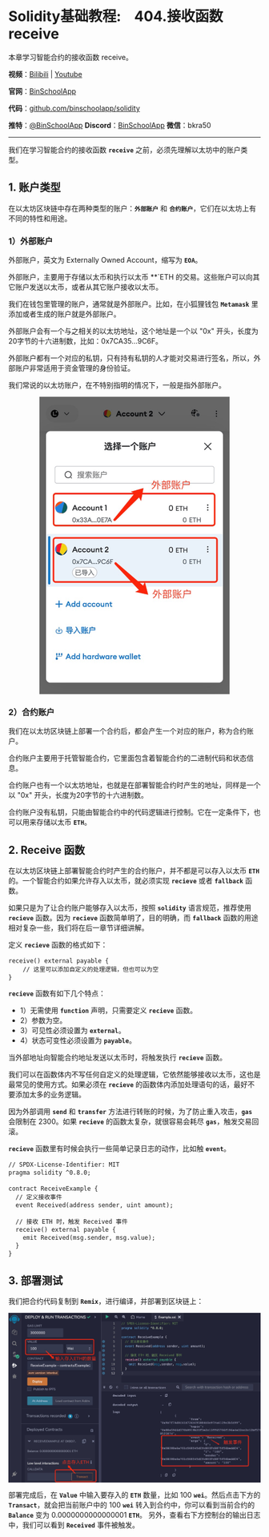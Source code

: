 # Solidity基础教程:&nbsp;&nbsp;&nbsp;&nbsp;404.接收函数 receive

本章学习智能合约的接收函数 receive。

**视频**：[Bilibili](https://#)  |  [Youtube](https://www.youtube.com/@BinSchoolApp)

**官网**：[BinSchoolApp](https://binschool.app)

**代码**：[github.com/binschoolapp/solidity](https://github.com/binschoolapp/solidity)

**推特**：[@BinSchoolApp](https://twitter.com/BinSchoolApp)    **Discord**：[BinSchoolApp](https://discord.gg/PB2YEvggWq)   **微信**：bkra50 

-----
我们在学习智能合约的接收函数 **`receive`** 之前，必须先理解以太坊中的账户类型。

## 1. 账户类型
在以太坊区块链中存在两种类型的账户：**`外部账户`** 和 **`合约账户`**，它们在以太坊上有不同的特性和用途。

### 1）外部账户
外部账户，英文为 Externally Owned Account，缩写为 **`EOA`**。

外部账户，主要用于存储以太币和执行以太币 **`ETH 的交易。这些账户可以向其它账户发送以太币，或者从其它账户接收以太币。

我们在钱包里管理的账户，通常就是外部账户。比如，在小狐狸钱包 **`Metamask`** 里添加或者生成的账户就是外部账户。

外部账户会有一个与之相关的以太坊地址，这个地址是一个以 "0x" 开头，长度为20字节的十六进制数，比如：0x7CA35...9C6F。

外部账户都有一个对应的私钥，只有持有私钥的人才能对交易进行签名，所以，外部账户非常适用于资金管理的身份验证。

我们常说的以太坊账户，在不特别指明的情况下，一般是指外部账户。

<p align="center"><img src="./img/receive-eoa.png" align="middle" width="380px"/></p>

### 2）合约账户

我们在以太坊区块链上部署一个合约后，都会产生一个对应的账户，称为合约账户。

合约账户主要用于托管智能合约，它里面包含着智能合约的二进制代码和状态信息。

合约账户也有一个以太坊地址，也就是在部署智能合约时产生的地址，同样是一个以 "0x" 开头，长度为20字节的十六进制数。

合约账户没有私钥，只能由智能合约中的代码逻辑进行控制。它在一定条件下，也可以用来存储以太币 **`ETH`**。

## 2. Receive 函数

在以太坊区块链上部署智能合约时产生的合约账户，并不都是可以存入以太币  **`ETH`** 的。一个智能合约如果允许存入以太币，就必须实现 **`recieve`** 或者 **`fallback`** 函数。

如果只是为了让合约账户能够存入以太币，按照 **`solidity`** 语言规范，推荐使用 **`recieve`** 函数。因为 **`recieve`** 函数简单明了，目的明确，而 **`fallback`**  函数的用途相对复杂一些，我们将在后一章节详细讲解。

定义 **`recieve`** 函数的格式如下：

```solidity
receive() external payable {
    // 这里可以添加自定义的处理逻辑，但也可以为空
}
```

**`recieve`** 函数有如下几个特点：

- 1）无需使用 **`function`** 声明，只需要定义 **`recieve`** 函数。
- 2）参数为空。
- 3）可见性必须设置为 **`external`**。
- 4）状态可变性必须设置为 **`payable`**。

当外部地址向智能合约地址发送以太币时，将触发执行 **`recieve`** 函数。

我们可以在函数体内不写任何自定义的处理逻辑，它依然能够接收以太币，这也是最常见的使用方式。如果必须在 **`recieve`** 的函数体内添加处理语句的话，最好不要添加太多的业务逻辑。

因为外部调用 **`send`** 和 **`transfer`** 方法进行转账的时候，为了防止重入攻击，**`gas`** 会限制在 2300。如果 **`recieve`** 的函数太复杂，就很容易会耗尽 **`gas`**，触发交易回滚。

**`recieve`** 函数里有时候会执行一些简单记录日志的动作，比如触 **`event`**。

```solidity
// SPDX-License-Identifier: MIT
pragma solidity ^0.8.0;

contract ReceiveExample {
  // 定义接收事件
  event Received(address sender, uint amount);
 
  // 接收 ETH 时，触发 Received 事件
  receive() external payable {
    emit Received(msg.sender, msg.value);
  }
}
```

## 3. 部署测试

我们把合约代码复制到 **`Remix`**，进行编译，并部署到区块链上：

<p align="center"><img src="./img/receive-event.png" align="middle" width="800px"/></p>

部署完成后，在 **`Value`** 中输入要存入的 **`ETH`** 数量，比如 100 **`wei`**。然后点击下方的 **`Transact`**，就会把当前账户中的 100 **`wei`** 转入到合约中，你可以看到当前合约的 **`Balance`** 变为 0.0000000000000001 **`ETH`**。 另外，查看右下方控制台的输出日志中，我们可以看到 **`Received`** 事件被触发。